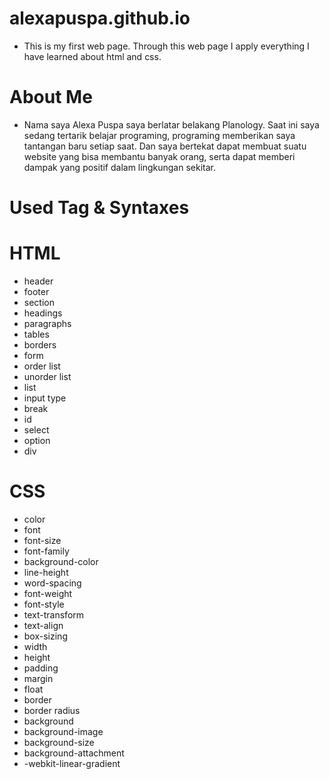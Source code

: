 # alexapuspa.github.io
- This is my first web page. Through this web page I apply everything I have learned about html and css.

# About Me
- Nama saya Alexa Puspa saya berlatar belakang Planology. Saat ini saya sedang tertarik belajar programing, programing memberikan saya tantangan baru setiap saat. Dan saya bertekat dapat membuat suatu website yang bisa membantu banyak orang, serta dapat memberi dampak yang positif dalam lingkungan sekitar.

# Used Tag & Syntaxes

# HTML

- header
- footer
- section
- headings
- paragraphs
- tables
- borders
- form
- order list
- unorder list
- list
- input type
- break 
- id 
- select
- option
- div

# CSS

- color
- font
- font-size
- font-family
- background-color
- line-height
- word-spacing
- font-weight
- font-style
- text-transform
- text-align
- box-sizing
- width
- height
- padding
- margin
- float
- border
- border radius
- background
- background-image
- background-size
- background-attachment
- -webkit-linear-gradient

